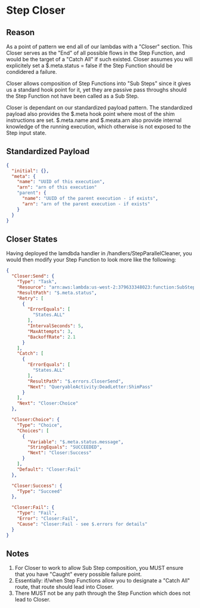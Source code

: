 # Step Closer

## Reason
As a point of pattern we end all of our lambdas with a "Closer" section.  This Closer serves as the "End" of all possible flows in the Step Function, and would be the target of a "Catch All" if such existed.  Closer assumes you will explicitely set a $.meta.status = false if the Step Function should be condidered a failure.

Closer allows composition of Step Functions into "Sub Steps" since it gives us a standard hook point for it, yet they are passive pass throughs should the Step Function not have been called as a Sub Step.

Closer is dependant on our standardized payload pattern.  The standardized payload also provides the $.meta hook point where most of the shim instructions are set.  $.meta.name and $.meata.arn also provide internal knowledge of the running execution, which otherwise is not exposed to the Step input state.

## Standardized Payload
```json
{
  "initial": {},
  "meta": {
    "name": "UUID of this execution",
    "arn": "arn of this execution"
    "parent": {
      "name": "UUID of the parent execution - if exists",
      "arn": "arn of the parent execution - if exists"
    }
  }
}
```


## Closer States
Having deployed the lamdbda handler in /handlers/StepParallelCleaner, you would then modify your Step Function to look more like the following:
```json
{
  "Closer:Send": {
    "Type": "Task",
    "Resource": "arn:aws:lambda:us-west-2:379633348023:function:SubStepCloser",
    "ResultPath": "$.meta.status",
    "Retry": [
      {
        "ErrorEquals": [
          "States.ALL"
        ],
        "IntervalSeconds": 5,
        "MaxAttempts": 3,
        "BackoffRate": 2.1
      }
    ],
    "Catch": [
      {
        "ErrorEquals": [
          "States.ALL"
        ],
        "ResultPath": "$.errors.CloserSend",
        "Next": "QueryableActivity:DeadLetter:ShimPass"
      }
    ],
    "Next": "Closer:Choice"
  },

  "Closer:Choice": {
    "Type": "Choice",
    "Choices": [
      {
        "Variable": "$.meta.status.message",
        "StringEquals": "SUCCEEDED",
        "Next": "Closer:Success"
      }
    ],
    "Default": "Closer:Fail"
  },

  "Closer:Success": {
    "Type": "Succeed"
  },

  "Closer:Fail": {
    "Type": "Fail",
    "Error": "Closer:Fail",
    "Cause": "Closer:Fail - see $.errors for details"
  }
}
```
## Notes
1. For Closer to work to allow Sub Step composition, you MUST ensure that you have "Caught" every possible failure point.  
2. Essentially: if/when Step Functions allow you to designate a "Catch All" route, that route should lead into Closer.
3. There MUST not be any path through the Step Function which does not lead to Closer.

